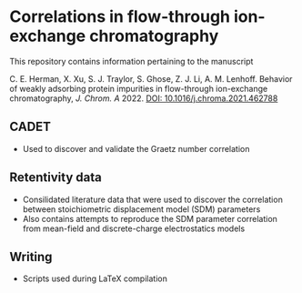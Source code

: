 # Correlations in flow-through ion-exchange chromatography

This repository contains information pertaining to the manuscript

C. E. Herman, X. Xu, S. J. Traylor, S. Ghose, Z. J. Li, A. M. Lenhoff. Behavior of weakly adsorbing protein impurities in flow-through ion-exchange chromatography, *J. Chrom. A* 2022. [DOI:  10.1016/j.chroma.2021.462788](https://doi.org/10.1016/j.chroma.2021.462788)

## CADET
- Used to discover and validate the Graetz number correlation

## Retentivity data
- Consilidated literature data that were used to discover the correlation between stoichiometric displacement model (SDM) parameters
- Also contains attempts to reproduce the SDM parameter correlation from mean-field and discrete-charge electrostatics models

## Writing
- Scripts used during LaTeX compilation


